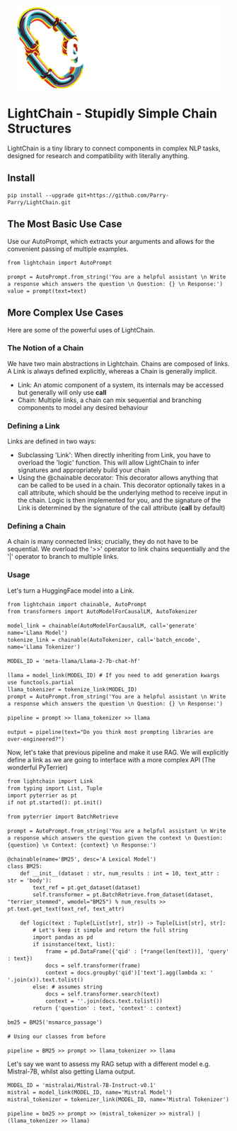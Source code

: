 <p align="center">
  <img align="center" src="docs/img/chain_white.png" width="460px" />
</p>
<p align="left">

# LightChain - Stupidly Simple Chain Structures

LightChain is a tiny library to connect components in complex NLP tasks, designed for research and compatibility with literally anything.

## Install
```
pip install --upgrade git+https://github.com/Parry-Parry/LightChain.git
```

## The Most Basic Use Case

Use our AutoPrompt, which extracts your arguments and allows for the convenient passing of multiple examples.

```
from lightchain import AutoPrompt

prompt = AutoPrompt.from_string('You are a helpful assistant \n Write a response which answers the question \n Question: {} \n Response:')
value = prompt(text=text)
```

## More Complex Use Cases

Here are some of the powerful uses of LightChain. 

### The Notion of a Chain

We have two main abstractions in Lightchain. Chains are composed of links. A Link is always defined explicitly, whereas a Chain is generally implicit.

* Link: An atomic component of a system, its internals may be accessed but generally will only use __call__
* Chain: Multiple links, a chain can mix sequential and branching components to model any desired behaviour

### Defining a Link

Links are defined in two ways:
* Subclassing 'Link': When directly inheriting from Link, you have to overload the 'logic' function. This will allow LightChain to infer signatures and appropriately build your chain
* Using the @chainable decorator: This decorator allows anything that can be called to be used in a chain. This decorator optionally takes in a call attribute, which should be the underlying method to receive input in the chain. Logic is then implemented for you, and the signature of the Link is determined by the signature of the call attribute (__call__ by default)

### Defining a Chain

A chain is many connected links; crucially, they do not have to be sequential. We overload the '>>' operator to link chains sequentially and the '|' operator to branch to multiple links.

### Usage

Let's turn a HuggingFace model into a Link.

```
from lightchain import chainable, AutoPrompt
from transformers import AutoModelForCausalLM, AutoTokenizer

model_link = chainable(AutoModelForCausalLM, call='generate' name='Llama Model')
tokenize_link = chainable(AutoTokenizer, call='batch_encode', name='Llama Tokenizer')

MODEL_ID = 'meta-llama/Llama-2-7b-chat-hf'

llama = model_link(MODEL_ID) # If you need to add generation kwargs use functools.partial
llama_tokenizer = tokenize_link(MODEL_ID)
prompt = AutoPrompt.from_string('You are a helpful assistant \n Write a response which answers the question \n Question: {} \n Response:')

pipeline = prompt >> llama_tokenizer >> llama

output = pipeline(text="Do you think most prompting libraries are over-engineered?")
```

Now, let's take that previous pipeline and make it use RAG. We will explicitly define a link as we are going to interface with a more complex API (The wonderful PyTerrier)

```
from lightchain import Link
from typing import List, Tuple
import pyterrier as pt
if not pt.started(): pt.init()

from pyterrier import BatchRetrieve

prompt = AutoPrompt.from_string('You are a helpful assistant \n Write a response which answers the question given the context \n Question: {question} \n Context: {context} \n Response:')

@chainable(name='BM25', desc='A Lexical Model')
class BM25:
    def __init__(dataset : str, num_results : int = 10, text_attr : str = 'body'):
        text_ref = pt.get_dataset(dataset)
        self.transformer = pt.BatchRetrieve.from_dataset(dataset, "terrier_stemmed", wmodel="BM25") % num_results >> pt.text.get_text(text_ref, text_attr)

    def logic(text : Tuple[List[str], str]) -> Tuple[List[str], str]:
        # Let's keep it simple and return the full string
        import pandas as pd
        if isinstance(text, list):
            frame = pd.DataFrame({'qid' : [*range(len(text))], 'query' : text})
            docs = self.transformer(frame)
            context = docs.groupby('qid')['text'].agg(lambda x: ' '.join(x)).text.tolist()
        else: # assumes string
            docs = self.transformer.search(text)
            context = ''.join(docs.text.tolist())
        return {'question' : text, 'context' : context}

bm25 = BM25('msmarco_passage')

# Using our classes from before

pipeline = BM25 >> prompt >> llama_tokenizer >> llama
```

Let's say we want to assess my RAG setup with a different model e.g. Mistral-7B, whilst also getting Llama output.

```
MODEL_ID = 'mistralai/Mistral-7B-Instruct-v0.1'
mistral = model_link(MODEL_ID, name='Mistral Model')
mistral_tokenizer = tokenizer_link(MODEL_ID, name='Mistral Tokenizer')

pipeline = bm25 >> prompt >> (mistral_tokenizer >> mistral) | (llama_tokenizer >> llama) 
```
